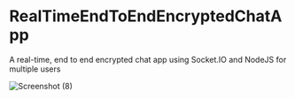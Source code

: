 # RealTimeEndToEndEncryptedChatApp
A real-time, end to end encrypted chat app using Socket.IO and NodeJS for multiple users

![Screenshot (8)](https://user-images.githubusercontent.com/91149204/175446461-20c73f2d-3976-48fb-8eb3-26c7d93d5d27.png)
